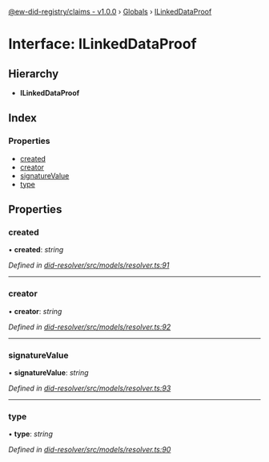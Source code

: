 [@ew-did-registry/claims - v1.0.0](../README.md) › [Globals](../globals.md) › [ILinkedDataProof](ilinkeddataproof.md)

# Interface: ILinkedDataProof

## Hierarchy

* **ILinkedDataProof**

## Index

### Properties

* [created](ilinkeddataproof.md#created)
* [creator](ilinkeddataproof.md#creator)
* [signatureValue](ilinkeddataproof.md#signaturevalue)
* [type](ilinkeddataproof.md#type)

## Properties

###  created

• **created**: *string*

*Defined in [did-resolver/src/models/resolver.ts:91](https://github.com/energywebfoundation/ew-did-registry/blob/5e08895/packages/did-resolver/src/models/resolver.ts#L91)*

___

###  creator

• **creator**: *string*

*Defined in [did-resolver/src/models/resolver.ts:92](https://github.com/energywebfoundation/ew-did-registry/blob/5e08895/packages/did-resolver/src/models/resolver.ts#L92)*

___

###  signatureValue

• **signatureValue**: *string*

*Defined in [did-resolver/src/models/resolver.ts:93](https://github.com/energywebfoundation/ew-did-registry/blob/5e08895/packages/did-resolver/src/models/resolver.ts#L93)*

___

###  type

• **type**: *string*

*Defined in [did-resolver/src/models/resolver.ts:90](https://github.com/energywebfoundation/ew-did-registry/blob/5e08895/packages/did-resolver/src/models/resolver.ts#L90)*
